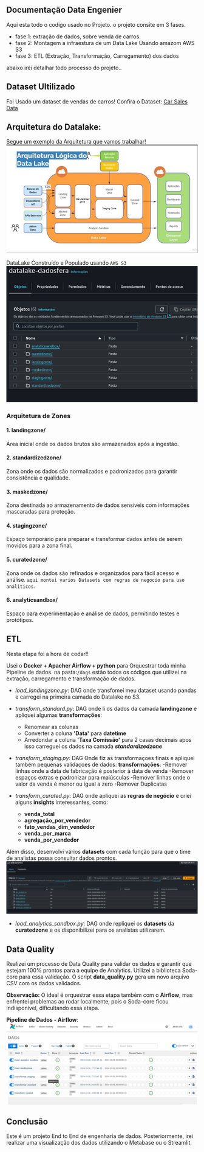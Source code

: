 ## **Documentação Data Engenier**
Aqui esta todo o codigo usado no Projeto. 
o projeto consite em 3 fases.
- fase 1: extração de dados, sobre venda de carros. 
- fase 2: Montagem a infraestura de um Data Lake Usando amazom AWS S3 
- fase 3: ETL (Extração, Transformação, Carregamento) dos dados 

abaixo irei detalhar todo processo do projeto..

## **Dataset Ultilizado**
Foi Usado um dataset de vendas de carros!
Confira o Dataset: [Car Sales Data](https://www.kaggle.com/datasets/suraj520/car-sales-data) 

## **Arquitetura do Datalake:** 
Segue um exemplo da Arquitetura que vamos trabalhar!
<img src="/img/unnamed.jpg" alt="Exemplo de da Estrutura.">



DataLake Construído e Populado usando `AWS S3` 
<img src="/img/datalake.png" alt="Estrutura Montada">

### **Arquitetura de Zones**

#### **1. landingzone/**
Área inicial onde os dados brutos são armazenados após a ingestão.
#### **2. standardizedzone/**
Zona onde os dados são normalizados e padronizados para garantir consistência e qualidade.
#### **3. maskedzone/**
Zona destinada ao armazenamento de dados sensíveis com informações mascaradas para proteção.
#### **4. stagingzone/**
Espaço temporário para preparar e transformar dados antes de serem movidos para a zona final.
#### **5. curatedzone/**
Zona onde os dados são refinados e organizados para fácil acesso e análise. 
`aqui montei varios Datasets com regras de negocio para uso analiticos.` 
#### **6. analyticsandbox/**
Espaço para experimentação e análise de dados, permitindo testes e protótipos.


## **ETL** 
Nesta etapa foi a hora de codar!!

Usei o **Docker + Apacher Airflow + python** para Orquestrar toda minha Pipeline de dados. 
na pasta:`/dags` estão todos os códigos que utilizei na extração, carregamento e transformação de dados.

- *load_landingzone.py*: DAG onde transfomei meu dataset usando pandas e carregei na primeira camada  do Datalake no S3.

- *transform_standard.py*: DAG onde li os dados da camada **landingzone** e apliquei algumas **transformações**:
  - Renomear as colunas
  - Converter a coluna **'Data'** para **datetime**
  - Arredondar a coluna **'Taxa Comissão'** para 2 casas decimais
  apos isso carreguei os dados na camada ***standardizedzone***

- *transform_staging.py*: DAG Onde fiz as transformaçoes finais e apliquei também pequenas validaçoes de dados:
**transformações**:
    -Remover linhas onde a data de fabricação é posterior à data de venda 
    -Remover espaços extras e padronizar para maiúsculas
    -Remover linhas onde o valor da venda é menor ou igual a zero
    -Remover Duplicatas

- *transform_curated.py*: DAG onde apliquei as **regras de negócio** e criei alguns **insights** interessantes, como:
  - **venda_total**
  - **agregação_por_vendedor**
  - **fato_vendas_dim_vendedor**
  - **venda_por_marca**
  - **venda_por_vendedor**

Além disso, desenvolvi vários **datasets** com cada função para que o time de analistas possa consultar dados prontos. 
<img src="/img/curated_data.png" alt="Curarated">

- *load_analytics_sandbox.py*: DAG onde repliquei os **datasets** da **curatedzone** e os disponibilizei para os analistas utilizarem.

## **Data Quality**  

Realizei um processo de Data Quality para validar os dados e garantir que estejam 100% prontos para a equipe de Analytics. Utilizei a biblioteca Soda-core para essa validação. O script **data_quality.py** gera um novo arquivo CSV com os dados validados. 

**Observação:** O ideal é orquestrar essa etapa também com o **Airflow**, mas enfrentei problemas ao rodar localmente, pois o Soda-core ficou indisponível, dificultando essa etapa.


**Pipeline de Dados - Airflow**:
<img src="/img/dags_airflow.png" alt="Pipeline no Airflow">


## **Conclusão**

Este é um projeto End to End de engenharia de dados. Posteriormente, irei realizar uma visualização dos dados utilizando o Metabase ou o Streamlit.
